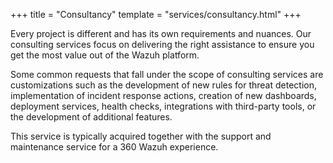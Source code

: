 +++
title = "Consultancy"
template = "services/consultancy.html"
+++

Every project is different and has its own requirements and nuances. Our consulting services focus on delivering the right assistance to ensure you get the most value out of the Wazuh platform.

Some common requests that fall under the scope of consulting services are customizations such as the development of new rules for threat detection, implementation of incident response actions, creation of new dashboards, deployment services, health checks, integrations with third-party tools, or the development of additional features.

This service is typically acquired together with the support and maintenance service for a 360 Wazuh experience.